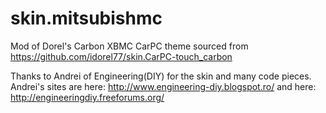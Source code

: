 skin.mitsubishmc
================

Mod of Dorel's Carbon XBMC CarPC theme sourced from https://github.com/idorel77/skin.CarPC-touch_carbon

Thanks to Andrei of Engineering(DIY) for the skin and many code pieces.
Andrei's sites are here: http://www.engineering-diy.blogspot.ro/ and here: http://engineeringdiy.freeforums.org/
